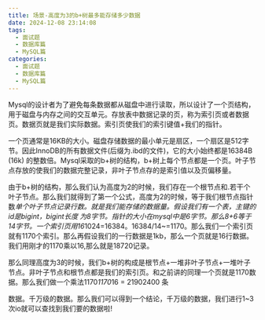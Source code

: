 ```yaml
---
title: 场景-高度为3的b+树最多能存储多少数据
date: 2024-12-08 23:14:08
tags:
  - 面试题
  - 数据库篇
  - MySQL篇
categories:
  - 面试题
  - 数据库篇
  - MySQL篇
---
```



Mysql的设计者为了避免每条数据都从磁盘中进行读取，所以设计了一个页结构，用于磁盘与内存之间的交互单元。存放表中数据记录的页，称为索引页或者数据页。数据页就是我们实际数据。索引页使我们的索引键值+我们的指针。



一个页通常是16KB的大小。磁盘存储数据的最小单元是扇区，一个扇区是512字节。因此InnoDB的所有数据文件(后缀为.ibd的文件)，它的大小始终都是16384B (16k) 的整数倍。Mysql采取的b+树的结构，b+树上每个节点都是一个页。叶子节点存放的使我们的数据完整记录，非叶子节点存的是索引值以及页偏移量。



由于b+树的结构，那么我们认为高度为2的时候，我们存在一个根节点和.若干个叶子节点。那么我们就得到了第一个公式，高度为2的时候，等于我们根节点指针数*单个叶子节点记录行数。就是我们能存储的数据量。假设我们有一个表，主键的id是bigint，bigint长度 为8字节。指针的大小在mysql中是6字节。那么8+6等于14字节。一个索引页用16*1024=16384。16384/14~=1170。那么我们一个索引页就有1170个索引。那么再假设我们的一行数据是1kb，那么一个页就是16行数据。我们用刚才的1170乘以16,那么就是18720记录。



那么同理高度为3的时候，我们b+树的构成是根节点+一堆非叶子节点+一堆叶子节点。非叶子节点和根节点都是我们的索引页。和之前讲的同理一个页就是1170数据。那么我们做一个乘法1170*1170*16 = 21902400 条

数据。千万级的数据。那么我们可以得到一个结论，千万级的数据，我们进行1~3次io就可以查找到我们要的数据啦!

